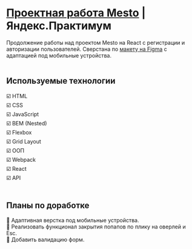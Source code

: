 # [Проектная работа Mesto](https://wskymike.github.io/mesto-react/) | Яндекс.Практимум

Продолжение работы над проектом Mesto на React с регистрации и авторизации пользователей. Сверстана по  [макету на Figma](https://www.figma.com/file/2cn9N9jSkmxD84oJik7xL7/JavaScript.-Sprint-4) с адаптацией под мобильные устройства.
<br>
<br>
## Используемые технологии
☑️ HTML<br>
☑️ CSS<br>
☑️ JavaScript<br>
☑️ BEM (Nested)<br>
☑️ Flexbox<br>
☑️ Grid Layout<br>
☑️ ООП<br>
☑️ Webpack<br>
☑️ React<br>
☑️ API
<br>
<br>
## Планы по доработке
🔲 Адаптивная верстка под мобильные устройства.<br>
🔲 Реализовать функционал закрытия попапов по плику на оверлей и Esc.<br>
🔲 Добавить валидацию форм.